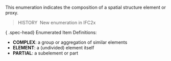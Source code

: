 This enumeration indicates the composition of a spatial structure element or proxy.

> HISTORY&nbsp; New enumeration in IFC2x

{ .spec-head}
Enumerated Item Definitions:

* **COMPLEX**: a group or aggregation of similar elements
* **ELEMENT**: a (undivided) element itself
* **PARTIAL**: a subelement or part